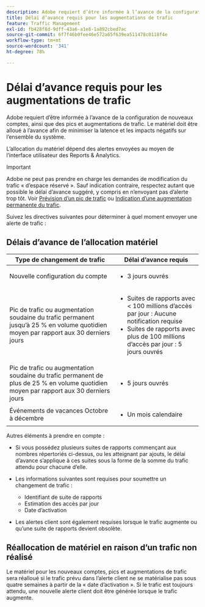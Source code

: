 ```yaml
---
description: Adobe requiert d’être informée à l’avance de la configuration de nouveaux comptes, ainsi que des pics et augmentations de trafic. Le matériel doit être alloué à l’avance afin de minimiser la latence et les impacts négatifs sur l’ensemble du système.
title: Délai d’avance requis pour les augmentations de trafic
feature: Traffic Management
exl-id: fb428f8d-9dff-43a6-a1e8-1a892cbed7ac
source-git-commit: 6f7f46b0fee46e572a65f639ea511478c0118f4e
workflow-type: tm+mt
source-wordcount: '341'
ht-degree: 78%

---
```


# Délai d’avance requis pour les augmentations de trafic

Adobe requiert d’être informée à l’avance de la configuration de nouveaux comptes, ainsi que des pics et augmentations de trafic. Le matériel doit être alloué à l’avance afin de minimiser la latence et les impacts négatifs sur l’ensemble du système.

L’allocation du matériel dépend des alertes envoyées au moyen de l’interface utilisateur des Reports &amp; Analytics.

>[!IMPORTANT]
>
> Adobe ne peut pas prendre en charge les demandes de modification du trafic « d’espace réservé ». Sauf indication contraire, respectez autant que possible le délai d’avance suggéré, y compris en n’envoyant pas d’alerte trop tôt. Voir [Prévision d’un pic de trafic](/help/admin/admin/c-manage-report-suites/c-edit-report-suites/c-traffic-management/t-traffic-schedule-spike.md) ou [Indication d’une augmentation permanente du trafic](/help/admin/admin/c-manage-report-suites/c-edit-report-suites/c-traffic-management/t-traffic-permanent.md).

Suivez les directives suivantes pour déterminer à quel moment envoyer une alerte de trafic :

## Délais d’avance de l’allocation matériel


<table id="table_A67CC3B164F740088797BD8913244E47">
 <thead>
  <tr>
   <th colname="col1" class="entry"> Type de changement de trafic </th>
   <th colname="col2" class="entry"> Délai d’avance requis </th>
  </tr>
 </thead>
 <tbody>
  <tr>
   <td colname="col1"> Nouvelle configuration du compte </td>
   <td colname="col2"> <ul><li>3 jours ouvrés</li></ul></td>
  </tr>
  <tr>
   <td colname="col1"> Pic de trafic ou augmentation soudaine du trafic permanent jusqu’à 25 % en volume quotidien moyen par rapport aux 30 derniers jours</td>
   <td colname="col2"> <ul><li>Suites de rapports avec &lt; 100 millions d’accès par jour : Aucune notification requise</li><li>Suites de rapports avec plus de 100 millions d’accès par jour : 5 jours ouvrés</li></ul></td>
  </tr>
  <tr>
   <td colname="col1"> Pic de trafic ou augmentation soudaine du trafic permanent de plus de 25 % en volume quotidien moyen par rapport aux 30 derniers jours</td>
   <td colname="col2"> <ul><li>5 jours ouvrés</li></ul></td>
  </tr>
  <tr>
   <td colname="col1"> Événements de vacances Octobre à décembre </td>
   <td colname="col2"> <ul><li>Un mois calendaire</li></ul> </td>
  </tr>
 </tbody>
</table>

Autres éléments à prendre en compte :

* Si vous possédez plusieurs suites de rapports commençant aux nombres répertoriés ci-dessus, ou les atteignant par ajouts, le délai d’avance s’applique à ces suites sous la forme de la somme du trafic attendu pour chacune d’elle.
* Les informations suivantes sont requises pour soumettre un changement de trafic :

   * Identifiant de suite de rapports
   * Estimation des accès par jour
   * Date d’activation

* Les alertes client sont également requises lorsque le trafic augmente ou qu’une suite de rapports devient obsolète.

## Réallocation de matériel en raison d’un trafic non réalisé

Le matériel pour les nouveaux comptes, pics et augmentations de trafic sera réalloué si le trafic prévu dans l’alerte client ne se matérialise pas sous quatre semaines à partir de la « date d’activation ». Si le trafic est toujours attendu, une nouvelle alerte client doit être générée lorsque le trafic augmente.
